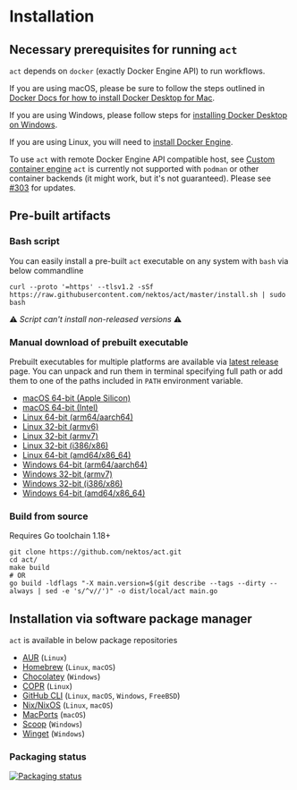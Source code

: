 # Installation

## Necessary prerequisites for running `act`

`act` depends on `docker` (exactly Docker Engine API) to run workflows.

If you are using macOS, please be sure to follow the steps outlined in [Docker Docs for how to install Docker Desktop for Mac](https://docs.docker.com/docker-for-mac/install/).

If you are using Windows, please follow steps for [installing Docker Desktop on Windows](https://docs.docker.com/docker-for-windows/install/).

If you are using Linux, you will need to [install Docker Engine](https://docs.docker.com/engine/install/).

To use `act` with remote Docker Engine API compatible host, see [Custom container engine](./../usage/custom_engine.md)
`act` is currently not supported with `podman` or other container backends (it might work, but it's not guaranteed).
Please see [#303](https://github.com/nektos/act/issues/303) for updates.

## Pre-built artifacts

### Bash script

You can easily install a pre-built `act` executable on any system with `bash` via below commandline

```shell
curl --proto '=https' --tlsv1.2 -sSf https://raw.githubusercontent.com/nektos/act/master/install.sh | sudo bash
```

⚠ *Script can't install non-released versions* ⚠

### Manual download of prebuilt executable

Prebuilt executables for multiple platforms are available via [latest release](https://github.com/nektos/act/releases/latest) page.
You can unpack and run them in terminal specifying full path or add them to one of the paths included in `PATH` environment variable.

- [macOS 64-bit (Apple Silicon)](https://github.com/nektos/act/releases/latest/download/act_Darwin_arm64.tar.gz)
- [macOS 64-bit (Intel)](https://github.com/nektos/act/releases/latest/download/act_Darwin_x86_64.tar.gz)
- [Linux 64-bit (arm64/aarch64)](https://github.com/nektos/act/releases/latest/download/act_Linux_arm64.tar.gz)
- [Linux 32-bit (armv6)](https://github.com/nektos/act/releases/latest/download/act_Linux_armv6.tar.gz)
- [Linux 32-bit (armv7)](https://github.com/nektos/act/releases/latest/download/act_Linux_armv7.tar.gz)
- [Linux 32-bit (i386/x86)](https://github.com/nektos/act/releases/latest/download/act_Linux_i386.tar.gz)
- [Linux 64-bit (amd64/x86_64)](https://github.com/nektos/act/releases/latest/download/act_Linux_x86_64.tar.gz)
- [Windows 64-bit (arm64/aarch64)](https://github.com/nektos/act/releases/latest/download/act_Windows_arm64.zip)
- [Windows 32-bit (armv7)](https://github.com/nektos/act/releases/latest/download/act_Windows_armv7.zip)
- [Windows 32-bit (i386/x86)](https://github.com/nektos/act/releases/latest/download/act_Windows_i386.zip)
- [Windows 64-bit (amd64/x86_64)](https://github.com/nektos/act/releases/latest/download/act_Windows_x86_64.zip)

### Build from source

Requires Go toolchain 1.18+

```shell
git clone https://github.com/nektos/act.git
cd act/
make build
# OR
go build -ldflags "-X main.version=$(git describe --tags --dirty --always | sed -e 's/^v//')" -o dist/local/act main.go
```

## Installation via software package manager

`act` is available in below package repositories

- [AUR](./aur.md) (`Linux`)
- [Homebrew](./brew.md) (`Linux`, `macOS`)
- [Chocolatey](./chocolatey.md) (`Windows`)
- [COPR](./copr.md) (`Linux`)
- [GitHub CLI](./gh.md) (`Linux`, `macOS`, `Windows`, `FreeBSD`)
- [Nix/NixOS](./nix.md) (`Linux`, `macOS`)
- [MacPorts](./ports.md) (`macOS`)
- [Scoop](./scoop.md) (`Windows`)
- [Winget](./winget.md) (`Windows`)

### Packaging status

[![Packaging status](https://repology.org/badge/vertical-allrepos/act-run-github-actions.svg)](https://repology.org/project/act-run-github-actions/versions)

